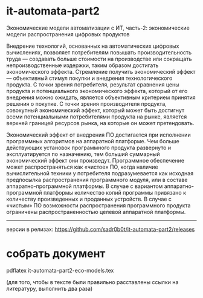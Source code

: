 # it-automata-part2
Экономические модели автоматизации с ИТ, часть-2: экономические модели распространения цифровых продуктов

Внедрение технологий, основанных на автоматических цифровых вычислениях, позволяет потребителям повышать производительность труда — создавать больше стоимости на производстве или сокращать непроизводственные издержки, таким образом достигать экономического эффекта. Стремление получить экономический эффект — объективный стимул покупки и внедрения технологического продукта. С точки зрения потребителя, результат сравнения цены продукта и потенциального экономического эффекта, который от его внедрения можно ожидать, является объективным критерием принятия решения о покупке. С точки зрения производителя продукта, совокупный экономический эффект, который может быть достигнут всеми потенциальными потребителями продукта на рынке, является верхней границей ресурсов рынка, на которые он может претендовать.

Экономический эффект от внедрения ПО достигается при исполнении программных алгоритмов на аппаратной платформе. Чем больше действующих установок программного продукта развернуто и эксплуатируется по назначению, тем больший суммарный экономический эффект они произведут. Программное обеспечение может распространяться как «чистое» ПО, когда наличие вычислительной техники у потребителя подразумевается как исходная предпосылка распространения программного модуля, или в составе аппаратно-программной платформы. В случае с вариантом аппаратно-программной платформы количество копий программы привязано к количеству произведенных и проданных устройств. В случае с «чистым» ПО возможности распространения программного продукта ограничены распространенностью целевой аппаратной платформы.

---

версии в релизах:
https://github.com/sadr0b0t/it-automata-part2/releases


# собрать документ

pdflatex it-automata-part2-eco-models.tex

(для того, чтобы в тексте были правильно расставлены ссылки на литературу, выполнить два раза)

